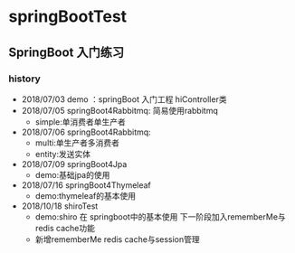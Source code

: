 # springBootTest
## SpringBoot 入门练习
### history
- 2018/07/03 demo ：springBoot 入门工程 hiController类
- 2018/07/05 springBoot4Rabbitmq: 简易使用rabbitmq
   - simple:单消费者单生产者
- 2018/07/06 springBoot4Rabbitmq:
   - multi:单生产者多消费者
   - entity:发送实体
- 2018/07/09 springBoot4Jpa
   - demo:基础jpa的使用
- 2018/07/16 springBoot4Thymeleaf
   - demo:thymeleaf的基本使用
- 2018/10/18 shiroTest
   - demo:shiro 在 springboot中的基本使用 下一阶段加入rememberMe与redis cache功能
   - 新增rememberMe redis cache与session管理
